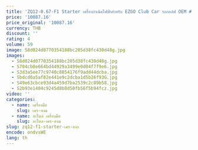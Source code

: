 ```yaml
---
title: 'ZQ12-0.67-F1 Starter เครื่องกําเนิดไฟฟ้าสําหรับ EZGO Club Car รถกอล์ฟ OEM # 1012316   , 101833701   , 1018337 -01 , 103678502'
price: '10087.16'
price_original: '10087.16'
currency: THB
discount: ''
rating: 4
volume: 59
image: S8d024d0770354188bc205d38fc430d48g.jpg
images:
  - S8d024d0770354188bc205d38fc430d48g.jpg
  - S704cb0e664bd44929a3499e0d04f7f9e6.jpg
  - S3d3a5ee77c9740c8854176f9add44dcba.jpg
  - Sbdcd6a5af82e441e9c2dcba1d5b26f93G.jpg
  - S49e63cbce93d4a459d7ba2539c2c89b58.jpg
  - S2b93e1404c9245d8b8d50fb56f5b94fcz.jpg
video: ''
categories:
  - name: เครื่องมือ
    slug: เคร-องม
  - name: อะไหล่ เครื่องมือ
    slug: อะไหล-เคร-องม
slug: zq12-f1-starter-เคร-องก
encode: ondvsWE
lang: th
---
```

  
